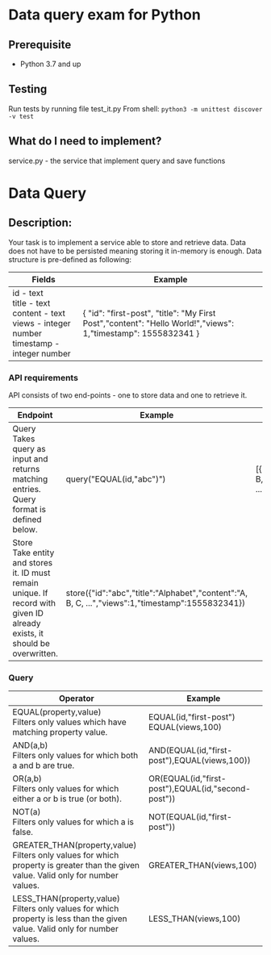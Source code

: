 # Data query exam for Python

## Prerequisite

- Python 3.7 and up

## Testing
Run tests by running file test_it.py 
From shell:
`python3 -m unittest discover -v test`

## What do I need to implement?

service.py - the service that implement query and save functions  


# Data Query

## Description:
Your task is to implement a service able to store and retrieve data.
Data does not have to be persisted meaning storing it in-memory is enough. 
Data structure is pre-defined as following:

| Fields                                        | Example     | 
| -----------                                   | ----------- | 
| id - text <br>title - text<br> content - text <br>views - integer number<br>timestamp - integer number|{ "id": "first-post", "title": "My First Post","content": "Hello World!","views": 1,"timestamp": 1555832341 }
 
      
### API requirements
API consists of two end-points - one to store data and one to retrieve it.  

| Endpoint                                        | Example     | Response  | 
| -----------                                     | ----------- |-----------|
| Query<br> Takes query as input and returns matching entries. Query format is defined below.| query("EQUAL(id,"abc")") | [{"id":"abc","title":"Alphabet","content":"A, B, C, ...","views":1,"timestamp":1555832341}]     |
| Store<br> Take entity and stores it. ID must remain unique. If record with given ID already exists, it should be overwritten.| store({"id":"abc","title":"Alphabet","content":"A, B, C, ...","views":1,"timestamp":1555832341}) | |
 
### Query
| Operator                                        | Example     | 
| -----------                                     | ----------- |
| EQUAL(property,value) <br> Filters only values which have matching property value.| EQUAL(id,"first-post") <br> EQUAL(views,100)   |
| AND(a,b) <br> Filters only values for which both a and b are true.| AND(EQUAL(id,"first-post"),EQUAL(views,100)) | 
| OR(a,b) <br> Filters only values for which either a or b is true (or both).| OR(EQUAL(id,"first-post"),EQUAL(id,"second-post")) | 
| NOT(a) <br> Filters only values for which a is false.| NOT(EQUAL(id,"first-post")) | 
| GREATER_THAN(property,value) <br> Filters only values for which property is greater than the given value. Valid only for number values.| GREATER_THAN(views,100) | 
| LESS_THAN(property,value) <br> Filters only values for which property is less than the given value. Valid only for number values.| LESS_THAN(views,100) |
                                                                                                                           
